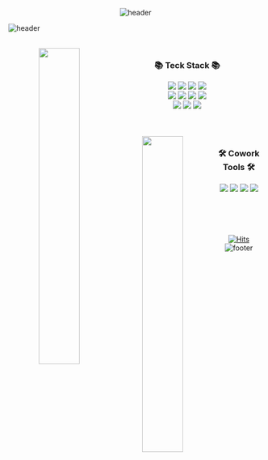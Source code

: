 <div align="center">
  
![header](https://capsule-render.vercel.app/api?type=waving&color=0:FF0080,50:8000FF,100:0404B4&height=130&section=header&text=Haileyham&fontSize=30&fontAlignY=30&fontAlign=89&fontColor=fff)

<div align="left">
  
![header](https://capsule-render.vercel.app/api?type=venom&color=0:FF0080,100:FDF067&height=150&text=FrontEnd_Developer&animation=fadeIn&fontColor=2C2B29&fontSize=40&fontAlign=67)
  
</div>
<br>


<img align="left" src="https://github-readme-stats.vercel.app/api/top-langs/?username=haileyham&count_private=true&exclude_repo=dkssud8150.github.io&layout=compact&theme=tokyonight" width="40%;" />
  
### 📚 Teck Stack 📚
  <img src="https://img.shields.io/badge/html5-E34F26?style=for-the-badge&logo=html5&logoColor=white"> 
  <img src="https://img.shields.io/badge/css3-1572B6?style=for-the-badge&logo=css3&logoColor=white"> 
  <img src="https://img.shields.io/badge/javascript-F7DF1E?style=for-the-badge&logo=javascript&logoColor=black">
  <img src="https://img.shields.io/badge/jquery-0769AD?style=for-the-badge&logo=jquery&logoColor=white">
<br>
  <img src="https://img.shields.io/badge/bootstrap-7952B3?style=for-the-badge&logo=bootstrap&logoColor=white">
  <img src="https://img.shields.io/badge/react-61DAFB?style=for-the-badge&logo=react&logoColor=black">
  <img src="https://img.shields.io/badge/typescript-%23007ACC.svg?style=for-the-badge&logo=typescript&logoColor=white">
  <img src="https://img.shields.io/badge/Next.js-000000?style=for-the-badge&logo=Next.js&logoColor=white"/>
<br>
  <img src="https://img.shields.io/badge/Scss-CC6699?style=for-the-badge&logo=Sass&logoColor=black">
  <img src="https://img.shields.io/badge/Redux_Toolkit-764ABC?style=for-the-badge&logo=Redux&logoColor=black">
  <img src="https://img.shields.io/badge/styledcomponents-ff5588?style=for-the-badge&logo=styledcomponents&logoColor=black">

<br>
<br>
<br>
<br>

<img align="left" src="https://github-readme-stats.vercel.app/api?username=haileyham&hide=stars&count_private=true&theme=tokyonight&show_icons=true"  width="40%;" />
  
### 🛠 Cowork Tools 🛠
  <img src="https://img.shields.io/badge/github-181717?style=for-the-badge&logo=github&logoColor=white">
  <img src="https://img.shields.io/badge/git-F05032?style=for-the-badge&logo=git&logoColor=white">
  <img src="https://img.shields.io/badge/figma-f76c62?style=for-the-badge&logo=figma&logoColor=white">
  <img src="https://img.shields.io/badge/notion-000000?style=for-the-badge&logo=notion&logoColor=white">

<br>
<br>
<br>
<br>
<br>


[![Hits](https://hits.seeyoufarm.com/api/count/incr/badge.svg?url=https%3A%2F%2Fgithub.com%2Fhaileyham%2Fhit-counter&count_bg=%23CCC5FF&title_bg=%23C9ADFC&icon=&icon_color=%23F29F9F&title=hits&edge_flat=false)](https://hits.seeyoufarm.com)  
![footer](https://capsule-render.vercel.app/api?type=waving&color=0:BF00FF,100:00FFBF&section=footer)
</div>


